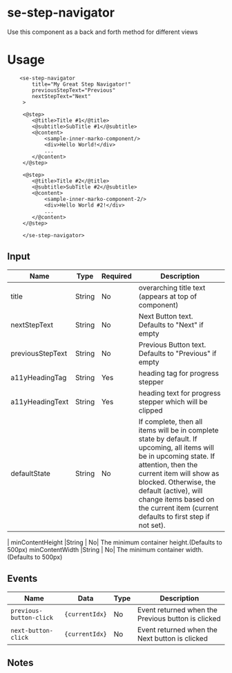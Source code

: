 # se-step-navigator

Use this component as a back and forth method for different views

# Usage

```marko
    <se-step-navigator
    	title="My Great Step Navigator!"
        previousStepText="Previous"
        nextStepText="Next"
 	 >
 	 
 	 <@step>
 	 	<@title>Title #1</@title>
 	 	<@subtitle>SubTitle #1</@subtitle>
 	 	<@content>
 	 		<sample-inner-marko-component/>
 	 		<div>Hello World!</div>
 	 		...
 	 	</@content>
 	 </@step>
 	 
 	 <@step>
 	 	<@title>Title #2</@title>
 	 	<@subtitle>SubTitle #2</@subtitle>
 	 	<@content>
 	 		<sample-inner-marko-component-2/>
 	 		<div>Hello World #2!</div>
 	 		...
 	 	</@content>
 	 </@step>

 	 </se-step-navigator>
```

## Input

| Name              | Type           | Required | Description
| ---               | ---            | ---      | ---
| title             | String       | No |  overarching title text (appears at top of component)
| nextStepText             | String       | No |  Next Button text. Defaults to "Next" if empty
| previousStepText             | String       | No |  Previous Button text. Defaults to "Previous" if empty
| a11yHeadingTag             | String       | Yes |  heading tag for progress stepper
| a11yHeadingText             | String       | Yes |heading text for progress stepper which will be clipped
| defaultState					|String  	| No| If complete, then all items will be in complete state by default. If upcoming, all items will be in upcoming state. If attention, then the current item will show as blocked. Otherwise, the default (active), will change items based on the current item (current defaults to first step if not set).
| 
minContentHeight					|String  	| No| The minimum container height.(Defaults to 500px)
minContentWidth					|String  	| No| The minimum container width.(Defaults to 500px)





## Events

| Name               | Data  | Type     | Description
| ---                | ---   | ---      | ---
| `previous-button-click`  | `{currentIdx}`  | No | Event returned when the Previous button is clicked
| `next-button-click`  | `{currentIdx}`  | No | Event returned when the Next button is clicked

## Notes
